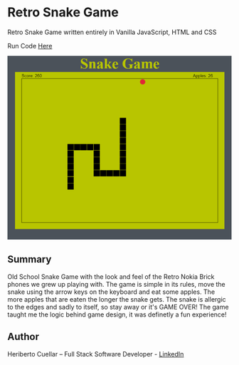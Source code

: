 # Retro Snake Game
Retro Snake Game written entirely in Vanilla JavaScript, HTML and CSS

Run Code [Here](https://hcuellar-coder.github.io/SnakeGame/)

![Snake Game](./images/snakeGame.PNG)

## Summary
Old School Snake Game with the look and feel of the Retro Nokia Brick phones we grew up playing with. The game is simple in its rules,
move the snake using the arrow keys on the keyboard and eat some apples. The more apples that are eaten the longer the snake gets.
The snake is allergic to the edges and sadly to itself, so stay away or it's GAME OVER! The game taught me the logic behind game design,
it was definetly a fun experience!

## Author
Heriberto Cuellar – Full Stack Software Developer - [LinkedIn](https://www.linkedin.com/in/heriberto-c-5aa11952)
